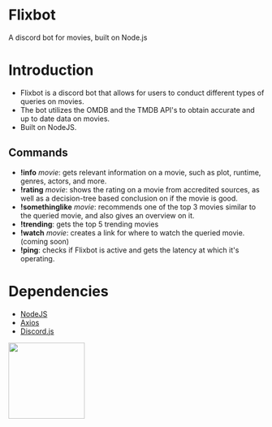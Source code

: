 # Flixbot

A discord bot for movies, built on Node.js

# Introduction

* Flixbot is a discord bot that allows for users to conduct different types of queries on movies.
* The bot utilizes the OMDB and the TMDB API's to obtain accurate and up to date data on movies.
* Built on NodeJS.

## Commands

* **!info** *movie*: gets relevant information on a movie, such as plot, runtime, genres, actors, and more.
* **!rating** *movie*: shows the rating on a movie from accredited sources, as well as a decision-tree based conclusion on if the movie is good.
* **!somethinglike** *movie*: recommends one of the top 3 movies similar to the queried movie, and also gives an overview on it.
* **!trending**: gets the top 5 trending movies
* **!watch** *movie*: creates a link for where to watch the queried movie. (coming soon)
* **!ping**: checks if Flixbot is active and gets the latency at which it's operating.

# Dependencies

* [NodeJS](https://nodejs.org/en/)
* [Axios](https://axios-http.com/docs/intro)
* [Discord.js](https://discord.js.org/#/)

<img src="(/logo/Flixbot-4.png)" style="width: 150px; height: 150px;"/>



